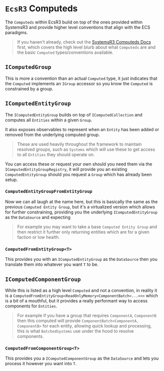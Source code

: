 # `EcsR3` Computeds

The `Computeds` within EcsR3 build on top of the ones provided within SystemsR3 and provide higher level conventions that align with the ECS paradigms.

> If you haven't already, check out the [SystemsR3 Computeds Docs](../../systems-r3/framework/computeds.md) first, which covers the high level blurb about what `Computeds` are and the basic `Computed` types/conventions available.

## `IComputedGroup`

This is more a convention than an actual `Computed` type, it just indicates that the `Computed` implements an `IGroup` accessor so you know the `Computed` is constrained by a group.

## `IComputedEntityGroup`

The `IComputedEntityGroup` builds on top of `IComputedCollection` and computes all `Entities` within a given `Group`.

It also exposes observables to represent when an `Entity` has been added or removed from the underlying computed group.

> These are used heavily throughout the framework to maintain resolved groups, such as `Systems` which will use these to get access to all `Entities` they should operate on.

You can access these or request your own should you need them via the `IComputedEntityGroupRegistry`, it will provide you an existing `ComputedEntityGroup` should you request a `Group` which has already been setup.

### `ComputedEntityGroupFromEntityGroup`

Now we can all laugh at the name here, but this is basically the same as the previous `Computed Entity Group`, but it's a virtualized version which allows for further constraining, providing you the underlying `IComputedEntityGroup` as the `DataSource` and expecting 

> For example you may want to take a base `Computed Entity Group` and then restrict it further only returning entities which are for a given faction or low health.

### `ComputedFromEntityGroup<T>`

This provides you with an `IComputedEntityGroup` as the `DataSource` then you translate them into whatever you want `T` to be.

## `IComputedComponentGroup`

While this is listed as a high level `Computed` and not a convention, in reality it is a `ComputedFromEntityGroup<ReadOnlyMemory<ComponentBatch<...>>>` which is a bit of a mouthful, but it provides a really performant way to access components for `Entities`.

> For example if you have a group that requires `ComponentA`, `ComponentB` then this computed will provide `ComponentBatch<ComponentA, ComponentB>` for each entity, allowing quick lookup and processing, this is what `BatchedSystems` use under the hood to resolve components.

### `ComputedFromComponentGroup<T>`

This provides you a `IComputedComponentGroup` as the `DataSource` and lets you process it however you want into `T`.